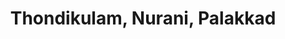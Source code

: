 ---
title: Thondikulam, Nurani, Palakkad
url: /thondikulam-nurani-palakkad/
latitude: 10.764
longitude: 76.644
---